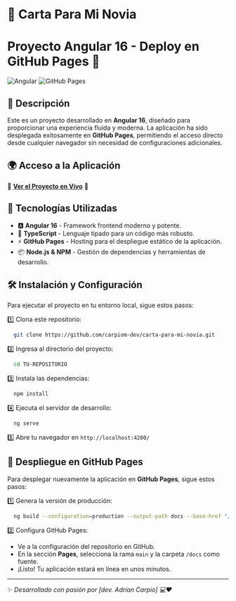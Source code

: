 # 🌟 Carta Para Mi Novia
# Proyecto Angular 16 - Deploy en GitHub Pages 🚀

![Angular](https://img.shields.io/badge/Angular-16-red?style=for-the-badge&logo=angular) ![GitHub Pages](https://img.shields.io/badge/GitHub%20Pages-Deployed-success?style=for-the-badge&logo=github)

## 📌 Descripción
Este es un proyecto desarrollado en **Angular 16**, diseñado para proporcionar una experiencia fluida y moderna. La aplicación ha sido desplegada exitosamente en **GitHub Pages**, permitiendo el acceso directo desde cualquier navegador sin necesidad de configuraciones adicionales.

## 🌍 Acceso a la Aplicación
🔗 [**Ver el Proyecto en Vivo**](https://carpiom-dev.github.io/carta-para-mi-novia/) 🔗

## 🚀 Tecnologías Utilizadas
- 🅰️ **Angular 16** - Framework frontend moderno y potente.
- 🎨 **TypeScript** - Lenguaje tipado para un código más robusto.
- ⚡ **GitHub Pages** - Hosting para el despliegue estático de la aplicación.
- 📦 **Node.js & NPM** - Gestión de dependencias y herramientas de desarrollo.

## 🛠️ Instalación y Configuración
Para ejecutar el proyecto en tu entorno local, sigue estos pasos:

1️⃣ Clona este repositorio:
```bash
  git clone https://github.com/carpiom-dev/carta-para-mi-novia.git
```

2️⃣ Ingresa al directorio del proyecto:
```bash
  cd TU-REPOSITORIO
```

3️⃣ Instala las dependencias:
```bash
  npm install
```

4️⃣ Ejecuta el servidor de desarrollo:
```bash
  ng serve
```

5️⃣ Abre tu navegador en `http://localhost:4200/`

## 🚀 Despliegue en GitHub Pages
Para desplegar nuevamente la aplicación en **GitHub Pages**, sigue estos pasos:

1️⃣ Genera la versión de producción:
```bash
  ng build --configuration=production --output-path docs --base-href "/carta-para-mi-novia/"
```

2️⃣ Configura GitHub Pages:
- Ve a la configuración del repositorio en GitHub.
- En la sección **Pages**, selecciona la rama `main` y la carpeta `/docs` como fuente.
- ¡Listo! Tu aplicación estará en línea en unos minutos.

---

✨ _Desarrollado con pasión por [dev. Adrian Carpio] 💻❤️_
